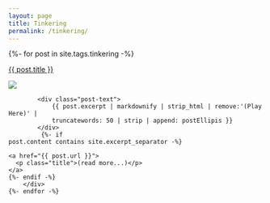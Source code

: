 ```yaml
---
layout: page
title: Tinkering
permalink: /tinkering/
---
```


<div id="posts">
    {%- for post in site.tags.tinkering -%}
        <div class="post">
            <a href="{{ post.url }}"><p class="title">{{ post.title }}</p>
                <img src="{{post.image}}" />
            </a>

            <div class="post-text">
                {{ post.excerpt | markdownify | strip_html | remove:'(Play Here)' |
                truncatewords: 50 | strip | append: postEllipis }}
            </div>
             {%- if
    post.content contains site.excerpt_separator -%}

    <a href="{{ post.url }}">
      <p class="title">(read more...)</p>
    </a>
    {%- endif -%}
        </div>
    {%- endfor -%}

</div>

